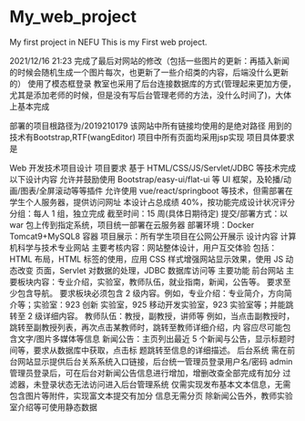 # My_web_project
My first project in NEFU
This is my First web project.

2021/12/16 21:23 完成了最后对网站的修改（包括一些图片的更新：再插入新闻的时候会随机生成一个图片每次，也更新了一些介绍类的内容，后端没什么更新的）
使用了模态框登录
教室也采用了后台连接数据库的方式(管理起来更加方便，尤其是添加老师的时候，但是没有写后台管理老师的方法，没什么时间了)，大体上基本完成

部署的项目根路径为/2019210179 该网站中所有链接均使用的是绝对路径 用到的技术有Bootstrap,RTF(wangEditor) 项目中所有页面均采用jsp实现
项目具体要求是

Web 开发技术项目设计
项目要求
基于 HTML/CSS/JS/Servlet/JDBC 等技术完成以下设计内容
允许并鼓励使用 Bootstrap/easy-ui/flat-ui 等 UI 框架，及轮播/动画/图表/全屏滚动等等插件
允许使用 vue/react/springboot 等技术，但需部署在学生个人服务器，提供访问网址
本设计占总成绩 40%，按功能完成设计状况评分
分组：每人 1 组，独立完成
截至时间：15 周(具体日期待定)
提交/部署方式：以 war 包上传到指定系统，项目统一部署在云服务器
部署环境：Docker Tomcat9+MySQL8 容器
项目展示：所有学生项目在公网公开展示
设计内容
计算机科学与技术专业网站
主要考核内容：网站整体设计，用户互交体验
包括：HTML 布局，HTML 标签的使用，应用 CSS 样式增强网站显示效果，使用 JS 动态改变
页面，Servlet 对数据的处理，JDBC 数据库访问等
主要功能
前台网站
主要板块内容：专业介绍，实验室，教师队伍，就业指南，新闻，公告等。
要求至少包含导航。
要求板块必须包含 2 级内容。例如，专业介绍：专业简介，方向简介等；实验室：923 创新
实验室，925 移动开发实验室，923 实验室等；并能跳转至 2 级详细内容。
教师队伍：教授，副教授，讲师等
例如，当点击副教授时，跳转至副教授列表，再次点击某教师时，跳转至教师详细介绍，内
容应尽可能包含文字/图片多媒体等信息
新闻公告：主页列出最近 5 个新闻与公告，显示标题时间等，要求从数据库中获取，点击标
题跳转至信息的详细描述。
后台系统
需在前台网站显示提供后台关系系统入口链接，后台统一管理员登录用户名/密码 admin
管理员登录后，可在后台对新闻公告信息进行增加，增删改查全部完成有加分
过滤器，未登录状态无法访问进入后台管理系统
仅需实现发布基本文本信息，无需包含图片等附件，实现富文本提交有加分
信息无需分页
除新闻公告外，教师实验室介绍等可使用静态数据
